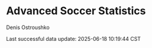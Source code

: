 # Advanced Soccer Statistics
Denis Ostroushko

<!-- gfm -->

Last successful data update: 2025-06-18 10:19:44 CST
